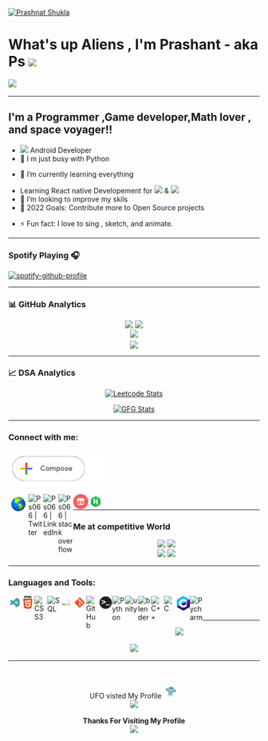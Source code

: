 <a href="www.github.com/Prashants126"><img src="https://capsule-render.vercel.app/api?type=waving&height=300&color=gradient&text=Prashant%20Shukla&reversal=false&textBg=false&desc=Full%20Stack%20Developer&descSize=20&animation=fadeIn" alt="Prashnat Shukla" width="1500"/></a>



# What's up Aliens , I'm Prashant - aka Ps <img src="https://raw.githubusercontent.com/MartinHeinz/MartinHeinz/master/wave.gif" width="50px">


![](https://komarev.com/ghpvc/?username=Ps066&color=blue&style=plastic)


---


## I'm a Programmer ,Game developer,Math lover , and space voyager!!
- <img src="https://img.icons8.com/fluent/50/000000/android-os.png" width=25px /> Android Developer 
- 🔭 I m just busy with Python 
<!-- - <img src="https://cdn-0.emojis.wiki/wp-content/uploads/2020/12/smiling-face-with-hearts.gif" width=22px> -->
- 🌱 I’m currently learning everything 
<!-- - <img src="https://cdn-0.emojis.wiki/wp-content/uploads/2020/12/beaming-face-with-smiling-eyes-1.gif" width=22px> -->
-  Learning React native Developement for   <img src="https://img.icons8.com/fluent/50/000000/android-os.png" width=20px /> &  <img src="https://img.icons8.com/external-kiranshastry-gradient-kiranshastry/64/000000/external-apple-medical-kiranshastry-gradient-kiranshastry.png" width=20/>
- 👯 I’m looking to improve my skils
- 🥅 2022 Goals: Contribute more to Open Source projects 
<!-- - <img src="https://cdn-0.emojis.wiki/wp-content/uploads/2020/12/cowboy-hat-face.gif" width=22px> -->
- ⚡ Fun fact: I love to sing , sketch, and animate.

---

### Spotify Playing 🎧

[![spotify-github-profile](https://spotify-github-profile.vercel.app/api/view?uid=9oetejl40g39p7lph93tjijcb&cover_image=true&theme=novatorem)](https://github.com/kittinan/spotify-github-profile)


---

### 📊 GitHub Analytics

<p align="center">
  <img height="180em" src="https://github-readme-streak-stats-rust-zeta.vercel.app/?user=Ps066&theme=tokyonight&hide_border=true" />
  <img height="180em" src="https://github-readme-stats.vercel.app/api/top-langs/?username=Ps066&exclude_repo=KNN-Image-Classification&show_icons=true&hide_border=true&layout=compact&langs_count=6&theme=tokyonight" />
  <br/>
  <img src="https://github-readme-stats.vercel.app/api?username=Ps066&theme=tokyonight&count_private=true&show_icons=true&hide_border=true" />
  <br/>
  <img src="https://github-profile-trophy.vercel.app/?username=Ps066&no-bg=true&rank=SSS,SS,S,AAA,AA,A,B&column=4&theme=nord&no-frame=true" align="center"/>
</p>

---
### 📈 DSA Analytics

<p align="center">
  <a href="https://leetcode.com/nikhilpal2705">
    <img src="https://leetcard.jacoblin.cool/Ps066?width=500&height=320&ext=activity" alt="Leetcode Stats" />
  </a>
</p>

<p align="center">
  <a href="https://auth.geeksforgeeks.org/user/nikhilpal2705/practice/">
    <img src="https://gfgstatscard.vercel.app/ps066" alt="GFG Stats" />
  </a>
</p>

---



### Connect with me:

[<img src="https://github.com/Ps066/Ps066/blob/main/mail_ccexpress.png?raw=true" />](mailto:prashantshukla0666@gmail.com)

[<img align="left" alt="Ps066 | Mysite" width="40px" src="https://github.com/Ps066/Ps066/blob/main/globe.gif" />][twitter]


[<img align="left" alt="Ps066 | Twitter" width="30px" src="https://image.flaticon.com/icons/png/128/1409/1409937.png" />][twitter]
[<img align="left" alt="Ps066 | LinkedIn" width="30px" src="https://image.flaticon.com/icons/png/128/1409/1409945.png" />][linkedin]
<!-- [<img align="left" alt="Ps066 | stack over flow" width="30px" src="https://image.flaticon.com/icons/png/128/2111/2111628.png" />][stackoverflow] -->
[<img align="left" alt="Ps066 | stack over flow" width="30px" src="https://img.icons8.com/color-glass/50/000000/stackoverflow.png"/>][stackoverflow]
[<img align="left" alt="Ps066 | itch.io" width="30px" src="https://github.com/Ps066/Ps066/blob/main/output-onlinepngtools.png" />][itch.io]
[<img align="left" alt="Ps066 | Mysite" width="30px" src="https://github.com/Ps066/Ps066/blob/main/HackerRank_logo.png" />][hackerrank]



<br />

---



### Me at competitive World

<div align="center">
    <img src="https://img.shields.io/badge/dynamic/json?&color=1f8acb&logo=codeforces&label=Codeforces&url=https://competitive-coding-api.herokuapp.com/api/codeforces/Ps066&query=%24.rating&prefix=Rating%20&style=for-the-badge&cacheSeconds=86400"/>
   <img src="https://img.shields.io/badge/dynamic/json?label=CodeChef&query=%24.global_rank&url=https://competitive-coding-api.herokuapp.com/api/codechef/ps066&prefix=Rating%20&logo=codechef&logoColor=f5f5dc&labelColor=7b5e47&style=for-the-badge&cacheSeconds=86400"/>
</div>
</div>

<div align="center">
    <img src="https://img.shields.io/badge/dynamic/json?label=CodeChef&query=%24.global_rank&url=https://competitive-coding-api.herokuapp.com/api/codechef/ps066&prefix=world Rank%20&logo=codechef&logoColor=f5f5dc&labelColor=7b5e47&style=for-the-badge&cacheSeconds=86400"/>
   <img src="https://img.shields.io/badge/dynamic/json?label=CodeChef&query=%24.country_rank&url=https://competitive-coding-api.herokuapp.com/api/codechef/ps066&prefix=AIR%20%23&logo=codechef&logoColor=f5f5dc&labelColor=7b5e47&style=for-the-badge&cacheSeconds=86400"/>
</div>

   


---

### Languages and Tools:

<img align="left" alt="Visual Studio Code" width="26px" src="https://github.com/Ps066/Ps066/blob/main/visual-studio-code-2019.png" />
<img align="left" alt="HTML5" width="26px" src="https://raw.githubusercontent.com/github/explore/80688e429a7d4ef2fca1e82350fe8e3517d3494d/topics/html/html.png" />
<img align="left" alt="CSS3" width="26px" src="https://img.icons8.com/dusk/2x/css3.png" />


<img align="left" alt="SQL" width="26px" src="https://image.flaticon.com/icons/png/128/1265/1265531.png" />
<img align="left" alt="MySQL" width="26px" src="https://raw.githubusercontent.com/github/explore/80688e429a7d4ef2fca1e82350fe8e3517d3494d/topics/mysql/mysql.png" />

<img align="left" alt="Git" width="26px" src="https://github.com/Ps066/Ps066/blob/main/git.png" />
<img align="left" alt="GitHub" width="26px" src="https://image.flaticon.com/icons/png/128/733/733553.png" />
<img align="left" alt="Terminal" width="26px" src="https://raw.githubusercontent.com/github/explore/80688e429a7d4ef2fca1e82350fe8e3517d3494d/topics/terminal/terminal.png" />
<img align="left" alt="Python" width="26px" src="https://image.flaticon.com/icons/png/128/1822/1822899.png" />
<img align="left" alt="unity" width="26px" src="https://img.icons8.com/dusk/2x/unity.png" />
<img align="left" alt="blender" width="26px" src="https://img.icons8.com/color/2x/blender-3d.png" />
<img align="left" alt="C++" width="26px" src="https://img.icons8.com/color/2x/c-plus-plus-logo.png" />
<img align="left" alt="C" width="26px" src="https://img.icons8.com/color/2x/c-programming.png" />
<img align="left" alt="C#" width="26px" src="https://github.com/Ps066/Ps066/blob/main/PngItem_5219587.png" />
<img align="left" alt="Pycharm" width="26px" src="https://img.icons8.com/color/2x/pycharm.png" />

<br />
<br />

---

<p align="center">
     <img src="https://github-profile-trophy.vercel.app/?username=Ps066&no-bg=true&theme=dark_dimmed&rank=SSS,SS,S,AAA,AA,A,B" />
  
  <div align="center">
      <img src="https://github-readme-stats.vercel.app/api/wakatime?username=Ps066\&layout=compact&v=2&theme=dark"/>
  </div>
</p>


<!-- https://stackoverflow.com/users/15013114/p-s -->
 


[twitter]: https://twitter.com/Ps_066
[linkedin]:https://www.linkedin.com/in/ps066/
[stackoverflow]: https://stackoverflow.com/story/ps066
[itch.io]:https://ps066.itch.io/
[hackerrank]: https://www.hackerrank.com/Ps066

---
<br/>
<p align="center"> 
  UFO visted My Profile
  <img src="https://github.com/Ps066/Ps066/blob/main/flying_saucer.gif" width=30px>
  
  <br>
  
  <img src="https://profile-counter.glitch.me/Ps066/count.svg" />
</p>
<p align="center">
  <b>Thanks For Visiting My Profile
  <br/> 
  <img src="https://emojipedia-us.s3.amazonaws.com/source/skype/289/red-heart_2764-fe0f.png"width=44px</b>
</p>
   
 
